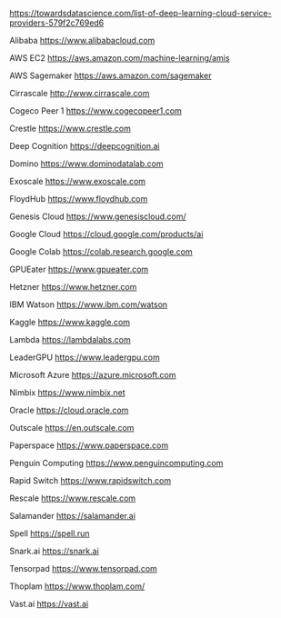 https://towardsdatascience.com/list-of-deep-learning-cloud-service-providers-579f2c769ed6

Alibaba https://www.alibabacloud.com

AWS EC2 https://aws.amazon.com/machine-learning/amis

AWS Sagemaker https://aws.amazon.com/sagemaker

Cirrascale http://www.cirrascale.com


Cogeco Peer 1 https://www.cogecopeer1.com

Crestle https://www.crestle.com

Deep Cognition https://deepcognition.ai

Domino https://www.dominodatalab.com

Exoscale https://www.exoscale.com

FloydHub https://www.floydhub.com

Genesis Cloud https://www.genesiscloud.com/

Google Cloud https://cloud.google.com/products/ai

Google Colab https://colab.research.google.com

GPUEater https://www.gpueater.com

Hetzner https://www.hetzner.com

IBM Watson https://www.ibm.com/watson

Kaggle https://www.kaggle.com

Lambda https://lambdalabs.com

LeaderGPU https://www.leadergpu.com

Microsoft Azure https://azure.microsoft.com

Nimbix https://www.nimbix.net

Oracle https://cloud.oracle.com

Outscale https://en.outscale.com

Paperspace https://www.paperspace.com

Penguin Computing https://www.penguincomputing.com

Rapid Switch https://www.rapidswitch.com

Rescale https://www.rescale.com

Salamander https://salamander.ai

Spell https://spell.run

Snark.ai https://snark.ai

Tensorpad https://www.tensorpad.com

Thoplam https://www.thoplam.com/

Vast.ai https://vast.ai
